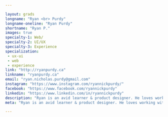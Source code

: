 ```yaml
---

layout: grads
longname: "Ryan <br> Purdy"
longname-oneline: "Ryan Purdy"
shortname: "Ryan P."
images: true
specialty-1: Web/
specialty-2: UI/UX
specialty-3: Experience
specialization:
 - ux-ui
 - web
 - experience
link: "http://ryanpurdy.ca"
linkname: "ryanpurdy.ca"
email: "ryan.nicholas.purdy@gmail.com"
instagram: "https://www.instagram.com/ryannickpurdy/"
facebook: "https://www.facebook.com/ryannickpurdy"
linkedin: "https://www.linkedin.com/in/ryannickpurdy"
description: "Ryan is an avid learner & product designer. He loves working with startups & has had the privilege of helping talented teams ship over half a dozen mobile & web apps to 300,000+ users during his short career."
meta: "Ryan is an avid learner & product designer. He loves working with startups & has had the privilege of helping talented teams ship over half a dozen mobile & web apps to 300,000+ users during his short career."

---
```

